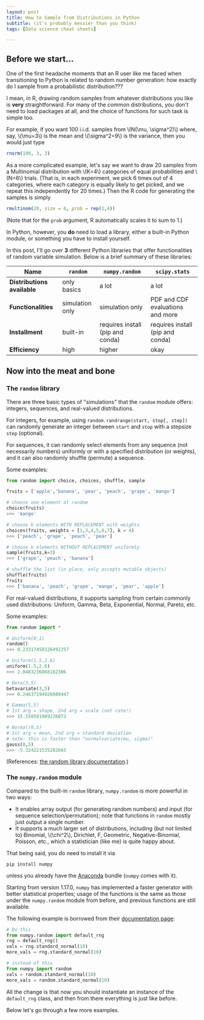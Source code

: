 ```yaml
---
layout: post
title: How to Sample from Distributions in Python
subtitle: (it's probably messier than you think)
tags: [Data science cheat sheets]

---
```


## Before we start...

One of the first headache moments that an R user like me faced when transitioning to Python is related to random number generation: how exactly do I sample 
from a probabilistic distribution??? 

I mean, in R, drawing random samples from whatever distributions you like is **very** straightforward. For many of the common distributions, you don't need to load 
packages at all, and the choice of functions for such task is simple too.

For example, if you want 100 i.i.d. samples from \\(N(\mu, \sigma^2)\\) where, say, \\(\mu=3\\) is the mean and \\(\sigma^2=9\\) is the variance, 
then you would just type

```r
rnorm(100, 3, 3)
```

As a more complicated example, let's say we want to draw 20 samples from a Multinomial distribution with \\(K=4\\) categories of equal probabilities and \\(N=6\\) trials. 
(That is, in each experiment, we pick 6 times out of 4 categories, where each category is equally likely to get picked, and we repeat this independently for 20 times.)
Then the R code for generating the samples is simply
```r
rmultinom(20, size = 6, prob = rep(1,4)) 
```
(Note that for the `prob` argument, R automatically scales it to sum to 1.)

In Python, however, you **do** need to load a library, either a built-in Python module, or something you have to install yourself.

In this post, I'll go over **3** different Python libraries that offer functionalities of random variable simulation. Below is a brief summary of these libraries:

| **Name** | `random` | `numpy.random` | `scipy.stats`|
|----------|---------- | -------------| -------------|
|**Distributions available** | only basics | a lot | a lot |
|**Functionalities**| simulation only | simulation only | PDF and CDF evaluations and more |
|**Installment**| built-in | requires install (pip and conda) | requires install (pip and conda)|
|**Efficiency**| high | higher | okay |


## Now into the meat and bone

### The `random` library

There are three basic types of "simulations" that the `random` module offers: integers, sequences, and real-valued distributions.

For integers, for example, using `random.randrange(start, stop[, step])` can randomly generate an integer between `start` and `stop` with a stepsize `step` (optional). 

For sequences, it can randomly select elements from any sequence (not necessarily numbers) uniformly or with a specified distribution (or weights), and it can also randomly shuffle (permute) a sequence.

Some examples:
```python
from random import choice, choices, shuffle, sample

fruits = ['apple','banana', 'pear', 'peach', 'grape', 'mango']

# choose one element at random
choice(fruits)
>>> 'mango'

# choose k elements WITH REPLACEMENT with weights
choices(fruits, weights = [1,3,4,5,6,7], k = 4)
>>> ['peach', 'grape', 'peach', 'pear']

# choose k elements WITHOUT REPLACEMENT uniformly
sample(fruits,k=3)
>>> ['grape', 'peach', 'banana']

# shuffle the list (in place, only accepts mutable objects)
shuffle(fruits)
fruits
>>> ['banana', 'peach', 'grape', 'mango', 'pear', 'apple']
```

For real-valued distributions, it supports sampling from certain commonly used distributions: Uniform, Gamma, Beta, Exponential, Normal, Pareto, etc.

Some examples:
```python
from random import *

# Uniform(0,1)
random()
>>> 0.23317458326492257

# Uniform(1.5,2.6)
uniform(1.5,2.6)
>>> 2.0483236868182306

# Beta(3,5)
betavariate(3,5)
>>> 0.24637194926989447

# Gamma(5,5)
# 1st arg = shape, 2nd arg = scale (not rate!)
>>> 15.558501989226073

# Normal(0,5)
# 1st arg = mean, 2nd arg = standard deviation
# note: this is faster than "normalvariate(mu, sigma)"
gauss(0,5)
>>> -5.324221535282665
```

(References: [the random library documentation](https://docs.python.org/3/library/random.html).)

### The `numpy.random` module

Compared to the built-in `random` library, `numpy.random` is more powerful in two ways:

- It enables array output (for generating random numbers) and input (for sequence selection/permutation); note that functions in `random` mostly just output a single number.
- It supports a much larger set of distributions, including (but not limited to) Binomial, \\(\chi^2\\), Dirichlet, F, Geometric, Negative-Binomial, Poisson, etc., which a statistician (like me) is quite happy about.

That being said, you do need to install it via
```
pip install numpy
```
unless you already have the [Anaconda](https://www.anaconda.com/products/individual) bundle (`numpy` comes with it).

Starting from version 1.17.0, `numpy` has implemented a faster generator with better statistical properties; usage of the functions is the same as those under 
the `numpy.random` module from before, and previous functions are still available. 

The following example is borrowed from their [documentation page](https://numpy.org/doc/stable/reference/random/index.html):

```python
# Do this
from numpy.random import default_rng
rng = default_rng()
vals = rng.standard_normal(10)
more_vals = rng.standard_normal(10)

# instead of this
from numpy import random
vals = random.standard_normal(10)
more_vals = random.standard_normal(10)
```

All the change is that now you should instantiate an instance of the ``default_rng`` class, and then from there everything is just like before.

Below let's go through a few more examples. 



